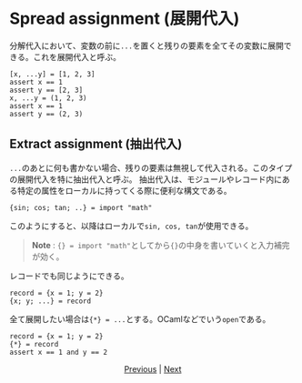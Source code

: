 # Spread assignment (展開代入)

分解代入において、変数の前に`...`を置くと残りの要素を全てその変数に展開できる。これを展開代入と呼ぶ。

```erg
[x, ...y] = [1, 2, 3]
assert x == 1
assert y == [2, 3]
x, ...y = (1, 2, 3)
assert x == 1
assert y == (2, 3)
```

## Extract assignment (抽出代入)

`...`のあとに何も書かない場合、残りの要素は無視して代入される。このタイプの展開代入を特に抽出代入と呼ぶ。
抽出代入は、モジュールやレコード内にある特定の属性をローカルに持ってくる際に便利な構文である。

```erg
{sin; cos; tan; ..} = import "math"
```

このようにすると、以降はローカルで`sin, cos, tan`が使用できる。

> __Note__ : `{} = import "math"`としてから`{}`の中身を書いていくと入力補完が効く。

レコードでも同じようにできる。

```erg
record = {x = 1; y = 2}
{x; y; ...} = record
```

全て展開したい場合は`{*} = ...`とする。OCamlなどでいう`open`である。

```erg
record = {x = 1; y = 2}
{*} = record
assert x == 1 and y == 2
```

<p align='center'>
    <a href='./27_comprehension.md'>Previous</a> | <a href='./29_decorator.md'>Next</a>
</p>
